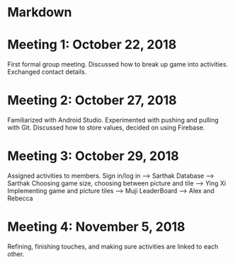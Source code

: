 # Markdown

# Meeting 1: October 22, 2018
First formal group meeting.
Discussed how to break up game into activities.
Exchanged contact details.

# Meeting 2: October 27, 2018
Familiarized with Android Studio.
Experimented with pushing and pulling with Git.
Discussed how to store values, decided on using Firebase.

# Meeting 3: October 29, 2018
Assigned activities to members.
Sign in/log in --> Sarthak
Database --> Sarthak
Choosing game size, choosing between picture and tile --> Ying Xi
Implementing game and picture tiles --> Muji
LeaderBoard --> Alex and Rebecca


# Meeting 4: November 5, 2018
Refining, finishing touches, and making sure activities are linked to each other.

